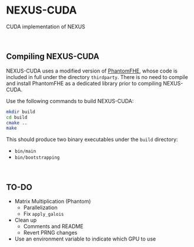 # NEXUS-CUDA
CUDA implementation of NEXUS

<br/>

## Compiling NEXUS-CUDA
NEXUS-CUDA uses a modified version of [PhantomFHE](https://github.com/encryptorion-lab/phantom-fhe/tree/5988c9c0a82ef86934c34a044e54032b94fd5a16), whose code is included in full under the directory `thirdparty`. There is no need to compile and install PhantomFHE as a dedicated library prior to compiling NEXUS-CUDA.

Use the following commands to build NEXUS-CUDA:

```bash
mkdir build
cd build
cmake ..
make
```

This should produce two binary executables under the `build` directory:
  - `bin/main`
  - `bin/bootstrapping`

<br>

## TO-DO
- Matrix Multiplication (Phantom)
  - Parallelization
  - Fix `apply_galois`
- Clean up
  - Comments and README
  - Revert PRNG changes
- Use an environment variable to indicate which GPU to use
